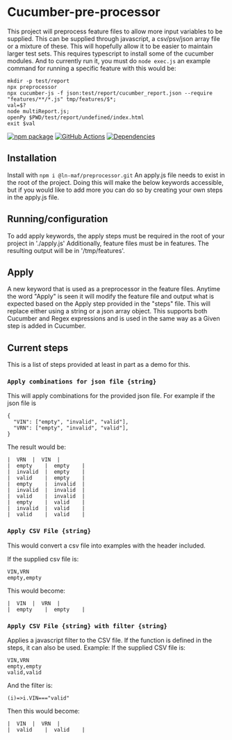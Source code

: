 # Cucumber-pre-processor
This project will preprocess feature files to allow more input variables to be supplied.  This can be supplied through javascript, a csv/psv/json array file or a mixture of these.  This will hopefully allow it to be easier to maintain larger test sets.  This requires typescript to install some of the cucumber modules. And to currently run it, you must do `node exec.js` an example command for running a specific feature with this would be:
```
mkdir -p test/report
npx preprocessor
npx cucumber-js -f json:test/report/cucumber_report.json --require "features/**/*.js" tmp/features/$*; 
val=$?
node multiReport.js; 
openPy $PWD/test/report/undefined/index.html
exit $val
```

[![npm package][npm-image]][npm-url] 
[![GitHub Actions](https://github.com/hpcc-systems/MAF/workflows/Build/badge.svg)](https://github.com/hpcc-systems/MAF/actions)
[![Dependencies][dep-image]][dep-url]



## Installation
Install with `npm i @ln-maf/preprocessor.git`
An apply.js file needs to exist in the root of the project.  Doing this will make the below keywords accessible, but if you would like to add more you can do so by creating your own steps in the apply.js file.

## Running/configuration
To add apply keywords, the apply steps must be required in the root of your project in './apply.js' Additionally, feature files must be in features.  The resulting output will be in '/tmp/features'.

## Apply
A new keyword that is used as a preprocessor in the feature files.  Anytime the word "Apply" is seen it will modify the feature file and output what is expected based on the Apply step provided in the "steps" file.  This will replace either using a string or a json array object.  This supports both Cucumber and Regex expressions and is used in the same way as a Given step is added in Cucumber. 

## Current steps
This is a list of steps provided at least in part as a demo for this. 
### `Apply combinations for json file {string}`
This will apply combinations for the provided json file.  For example if the json file is
```
{
  "VIN": ["empty", "invalid", "valid"],
  "VRN": ["empty", "invalid", "valid"],
}
```
The result would be:
```
|  VRN	|  VIN	|
|  empty	|  empty	|
|  invalid	|  empty	|
|  valid	|  empty	|
|  empty	|  invalid	|
|  invalid	|  invalid	|
|  valid	|  invalid	|
|  empty	|  valid	|
|  invalid	|  valid	|
|  valid	|  valid	|
```
  
### `Apply CSV File {string}`
This would convert a csv file into examples with the header included.  

If the supplied csv file is:
```
VIN,VRN
empty,empty
```
This would become:
```
|  VIN	|  VRN	|
|  empty	|  empty	|
```


### `Apply CSV File {string} with filter {string}`
Applies a javascript filter to the CSV file.  If the function is defined in the steps, it can also be used.
Example:
If the supplied CSV file is:
```
VIN,VRN
empty,empty
valid,valid
```	

And the filter is:
```
(i)=>i.VIN==="valid"
```
Then this would become:
```
|  VIN	|  VRN	|
|  valid	|  valid	|
```
[npm-image]:https://img.shields.io/npm/v/@ln-maf/preprocessor.svg
[npm-url]:https://www.npmjs.com/package/@ln-maf/preprocessor
[dep-image]:https://david-dm.org/hpcc-systems/MAF.svg?path=packages%2Fpreprocessor
[dep-url]:https://david-dm.org/hpcc-systems/MAF?path=packages%2Fpreprocessor
